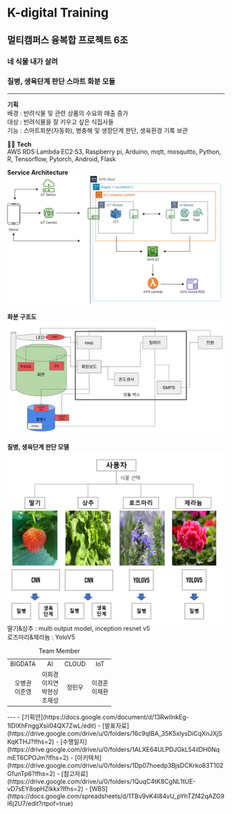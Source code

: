 # K-digital Training 
## 멀티캠퍼스 융복합 프로젝트 6조
### 네 식물 내가 살려
### 질병, 생육단계 판단 스마트 화분 모듈

---
**기획**  
배경 : 
반려식물 및 관련 상품의 수요와 매출 증가   
대상 :
반려식물을 잘 키우고 싶은 식집사들  
기능 :
스마트화분(자동화), 병충해 및 생장단계 판단,
생육환경 기록 보관  


:technologist: **Tech**  
AWS RDS·Lambda·EC2·S3, Raspberry pi, Arduino,
 mqtt, mosquitto, Python, R, Tensorflow, Pytorch, Android, Flask

**Service Architecture**
<img src='./src/architecture.png'>
<br><br>
**화분 구조도**
<img src="./src/pot.png">
<br><br> 
**질병, 생육단계 판단 모델**
<img src="./src/model.png">
딸기&상추 : multi output model, inception resnet v5  
로즈마리&제라늄 : YoloV5

<table style="text-align: center; width: 50%;">
<caption>Team Member</caption>
 <tr>
  <td>BIGDATA</td>
  <td>AI</td>
  <td>CLOUD</td>
  <td>IoT</td>
 </tr>
 <tr>
<td>오병권<br>이준영</td>
<td>이희경<br>
    이지연<br>
    박현상<br>
     조재성<br></td>
<td>정민우</td>
<td>이경훈<br>이채환</td>
 </tr>
</table>
---
- [기획안](https://docs.google.com/document/d/13RwllnkEg-1lDlXhFnggXsii04QX7ZwL/edit)
- [발표자료](https://drive.google.com/drive/u/0/folders/16c9qIBA_35K5xlysDiCqXnJXjSKqKTHJ?lfhs=2)
- [수행일지](https://drive.google.com/drive/u/0/folders/1ALXE64ULPDJGkL54ilDH0NqmET6CPOJm?lfhs=2)
- [아키텍쳐](https://drive.google.com/drive/u/0/folders/1Dp07hoedp3BjsDCKrko83T102GfunTp6?lfhs=2)
- [참고자료](https://drive.google.com/drive/u/0/folders/1QuqC4tK8CgNL1tUE-vD7sEY8opHZlkkx?lfhs=2)
- [WBS](https://docs.google.com/spreadsheets/d/1TBv9vK4I84vU_pYhTZf42qAZG9I6j2U7/edit?rtpof=true)
<!-- [소스코드](https://drive.google.com/drive/u/0/folders/1MN6rRawpJmiLRsWjcs4LNaZlBtGrE7Ta?lfhs=2)-->
